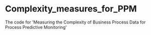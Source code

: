 # Complexity_measures_for_PPM
The code for 'Measuring the Complexity of Business Process Data for Process Predictive Monitoring'
